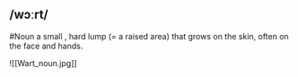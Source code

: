## /wɔːrt/ 
#Noun 
a small , hard lump (= a raised area) that grows on the skin, often on the face and hands.


![[Wart_noun.jpg]]